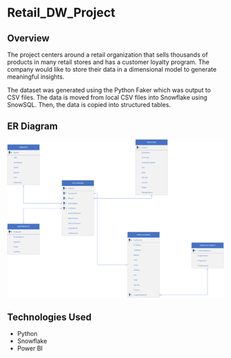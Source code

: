 # Retail_DW_Project

## Overview
The project centers around a retail organization that sells thousands of products in many retail stores and has a customer loyalty program. The company would like to store their data in a dimensional model to generate meaningful insights.

The dataset was generated using the Python Faker which was output to CSV files.
The data is moved from local CSV files into Snowflake using SnowSQL. Then, the data is copied into structured tables.

## ER Diagram
![ER Diagram](docs/ERD.png)

## Technologies Used
- Python
- Snowflake
- Power BI

